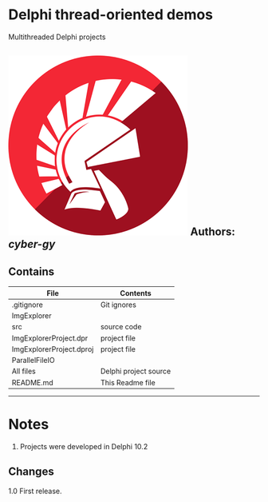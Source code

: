 # Delphi thread-oriented demos
Multithreaded Delphi projects

![](Delphi_Language_Logo.png)
**Authors:**  *cyber-gy*
------

## Contains

| File | Contents | 
| --- | --- |
| .gitignore | Git ignores |
|ImgExplorer|
| src | source code |
| ImgExplorerProject.dpr | project file |
| ImgExplorerProject.dproj | project file |
|ParallelFileIO|
| All files | Delphi project source |
| README.md | This Readme file|

------

# Notes

1. Projects were developed in Delphi 10.2

## Changes

1.0  First release.